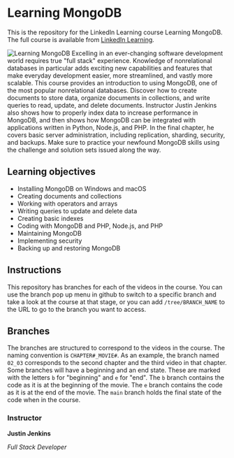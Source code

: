 # Learning MongoDB
This is the repository for the LinkedIn Learning course Learning MongoDB. The full course is available from [LinkedIn Learning][lil-course-url].

![Learning MongoDB][lil-thumbnail-url] 
Excelling in an ever-changing software development world requires true "full stack" experience. Knowledge of nonrelational databases in particular adds exciting new capabilities and features that make everyday development easier, more streamlined, and vastly more scalable. This course provides an introduction to using MongoDB, one of the most popular nonrelational databases. Discover how to create documents to store data, organize documents in collections, and write queries to read, update, and delete documents. Instructor Justin Jenkins also shows how to properly index data to increase performance in MongoDB, and then shows how MongoDB can be integrated with applications written in Python, Node.js, and PHP. In the final chapter, he covers basic server administration, including replication, sharding, security, and backups. Make sure to practice your newfound MongoDB skills using the challenge and solution sets issued along the way.

## Learning objectives
- Installing MongoDB on Windows and macOS
- Creating documents and collections
- Working with operators and arrays
- Writing queries to update and delete data
- Creating basic indexes
- Coding with MongoDB and PHP, Node.js, and PHP
- Maintaining MongoDB
- Implementing security
- Backing up and restoring MongoDB

## Instructions
This repository has branches for each of the videos in the course. You can use the branch pop up menu in github to switch to a specific branch and take a look at the course at that stage, or you can add `/tree/BRANCH_NAME` to the URL to go to the branch you want to access.

## Branches
The branches are structured to correspond to the videos in the course. The naming convention is `CHAPTER#_MOVIE#`. As an example, the branch named `02_03` corresponds to the second chapter and the third video in that chapter. 
Some branches will have a beginning and an end state. These are marked with the letters `b` for "beginning" and `e` for "end". The `b` branch contains the code as it is at the beginning of the movie. The `e` branch contains the code as it is at the end of the movie. The `main` branch holds the final state of the code when in the course.

### Instructor

**Justin Jenkins**

_Full Stack Developer_

[lil-course-url]: https://www.linkedin.com/learning/learning-mongodb
[lil-thumbnail-url]: https://cdn.lynda.com/course/2835008/2835008-1598381281629-16x9.jpg
